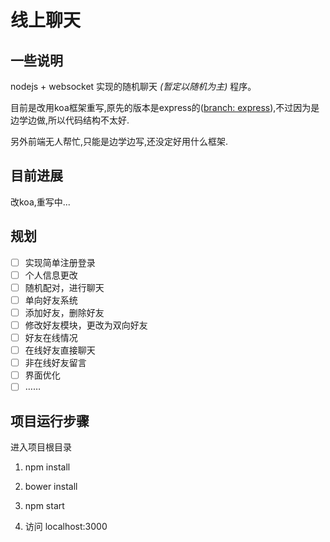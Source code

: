 # 线上聊天

## 一些说明

nodejs + websocket  实现的随机聊天 *(暂定以随机为主)* 程序。

目前是改用koa框架重写,原先的版本是express的([branch: express](https://github.com/Bitzo/bitzoChat/tree/express)),不过因为是边学边做,所以代码结构不太好.

另外前端无人帮忙,只能是边学边写,还没定好用什么框架.

## 目前进展

改koa,重写中...

## 规划

- [ ] 实现简单注册登录
- [ ] 个人信息更改
- [ ] 随机配对，进行聊天
- [ ] 单向好友系统
- [ ] 添加好友，删除好友
- [ ] 修改好友模块，更改为双向好友
- [ ] 好友在线情况
- [ ] 在线好友直接聊天
- [ ] 非在线好友留言
- [ ] 界面优化
- [ ] ……

## 项目运行步骤

进入项目根目录

1. npm install

2. bower install

3. npm start

4. 访问 localhost:3000
